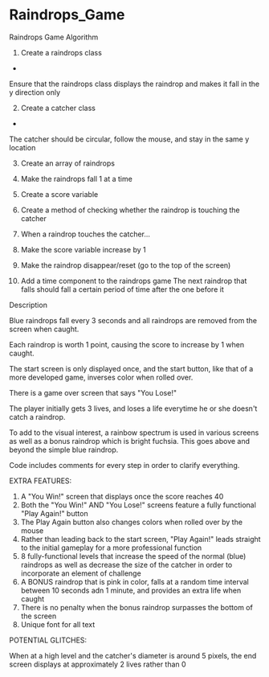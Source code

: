 Raindrops_Game
==============

Raindrops Game Algorithm

1.  Create a raindrops class
+  
Ensure that the raindrops class displays the raindrop and makes it fall in the y direction only

2.  Create a catcher class
+  
The catcher should be circular, follow the mouse, and stay in the same y location

3.  Create an array of raindrops

4.  Make the raindrops fall 1 at a time

5.  Create a score variable

6.  Create a method of checking whether the raindrop is touching the catcher

7.  When a raindrop touches the catcher...

8.  Make the score variable increase by 1

9.  Make the raindrop disappear/reset (go to the top of the screen)

10. Add a time component to the raindrops game
    The next raindrop that falls should fall a certain period of time after the one before it   

Description

Blue raindrops fall every 3 seconds and all raindrops are removed from the screen when caught.

Each raindrop is worth 1 point, causing the score to increase by 1 when caught.

The start screen is only displayed once, and the start button, like that of a more developed game, inverses color when rolled over.

There is a game over screen that says "You Lose!"

The player initially gets 3 lives, and loses a life everytime he or she doesn't catch a raindrop.

To add to the visual interest, a rainbow spectrum is used in various screens as well as a bonus raindrop which is bright fuchsia.  This goes above and beyond the simple blue raindrop.

Code includes comments for every step in order to clarify everything.

EXTRA FEATURES:

1.  A "You Win!" screen that displays once the score reaches 40
2.  Both the "You Win!" AND "You Lose!" screens feature a fully functional "Play Again!" button
3.  The Play Again button also changes colors when rolled over by the mouse
4.  Rather than leading back to the start screen, "Play Again!" leads straight to the initial gameplay for a more professional function
5.  8 fully-functional levels that increase the speed of the normal (blue) raindrops as well as decrease the size of the catcher in order to incorporate an element of challenge
6.  A BONUS raindrop that is pink in color, falls at a random time interval between 10 seconds adn 1 minute, and provides an extra life when caught
7.  There is no penalty when the bonus raindrop surpasses the bottom of the screen
8. Unique font for all text


POTENTIAL GLITCHES:

When at a high level and the catcher's diameter is around 5 pixels, the end screen displays at approximately 2 lives rather than 0

